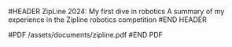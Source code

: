 #HEADER ZipLine 2024: My first dive in robotics
A summary of my experience in the Zipline robotics competition
#END HEADER

#PDF /assets/documents/zipline.pdf
#END PDF
